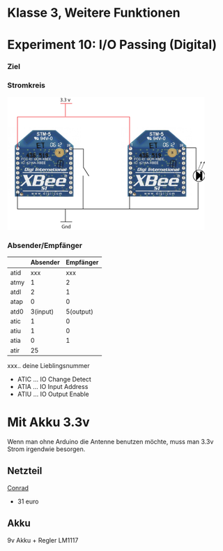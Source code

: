 # Klasse 3, Weitere Funktionen


# Experiment 10: I/O Passing (Digital)

### Ziel



### Stromkreis
![IOPassing](img/io_passing_digital.png)



### Absender/Empfänger

|     |Absender |Empfänger|
|-----|---------|---------|
|atid |xxx      |xxx      |
|atmy |1        |2        |
|atdl |2        |1        |
|atap |0        |0        |
|atd0 |3(input) |5(output)|
|atic |1        |0        |
|atiu |1        |0        |
|atia |0        |1        |
|atir |25       |         |

xxx.. deine Lieblingsnummer 

- ATIC ... IO Change Detect
- ATIA ... IO Input Address
- ATIU ... IO Output Enable




# Mit Akku 3.3v 
Wenn man ohne Arduino die Antenne benutzen möchte, muss man 3.3v Strom irgendwie besorgen.

## Netzteil


[Conrad](http://www.conrad.de/ce/de/product/513272/)
- 31 euro

## Akku

9v Akku + Regler LM1117






